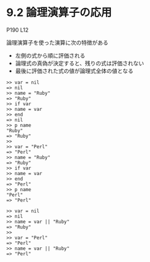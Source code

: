 # 9.2 論理演算子の応用

P190 L12

論理演算子を使った演算に次の特徴がある

- 左側の式から順に評価される
- 論理式の真偽が決定すると、残りの式は評価されない
- 最後に評価された式の値が論理式全体の値となる

```
>> var = nil
=> nil
>> name = "Ruby"
=> "Ruby"
>> if var
>> name = var
>> end
=> nil
>> p name
"Ruby"
=> "Ruby"
>> 
>> var = "Perl"
=> "Perl"
>> name = "Ruby"
=> "Ruby"
>> if var
>> name = var
>> end
=> "Perl"
>> p name
"Perl"
=> "Perl"
```

```
>> var = nil
=> nil
>> name = var || "Ruby"
=> "Ruby"
>> 
>> var = "Perl"
=> "Perl"
>> name = var || "Ruby"
=> "Perl"
```

